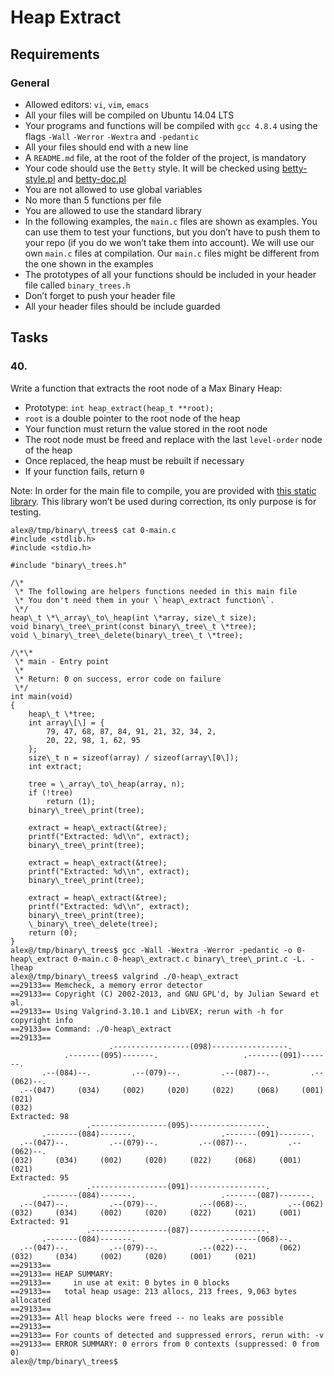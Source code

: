 # Heap Extract

## Requirements

### General

*   Allowed editors: `vi`, `vim`, `emacs`
*   All your files will be compiled on Ubuntu 14.04 LTS
*   Your programs and functions will be compiled with `gcc 4.8.4` using the flags `-Wall` `-Werror` `-Wextra` and `-pedantic`
*   All your files should end with a new line
*   A `README.md` file, at the root of the folder of the project, is mandatory
*   Your code should use the `Betty` style. It will be checked using [betty-style.pl](https://github.com/hs-hq/Betty/blob/master/betty-style.pl "betty-style.pl") and [betty-doc.pl](https://github.com/hs-hq/Betty/blob/master/betty-doc.pl "betty-doc.pl")
*   You are not allowed to use global variables
*   No more than 5 functions per file
*   You are allowed to use the standard library
*   In the following examples, the `main.c` files are shown as examples. You can use them to test your functions, but you don’t have to push them to your repo (if you do we won’t take them into account). We will use our own `main.c` files at compilation. Our `main.c` files might be different from the one shown in the examples
*   The prototypes of all your functions should be included in your header file called `binary_trees.h`
*   Don’t forget to push your header file
*   All your header files should be include guarded

## Tasks

### 40.

Write a function that extracts the root node of a Max Binary Heap:

*   Prototype: `int heap_extract(heap_t **root);`
*   `root` is a double pointer to the root node of the heap
*   Your function must return the value stored in the root node
*   The root node must be freed and replace with the last `level-order` node of the heap
*   Once replaced, the heap must be rebuilt if necessary
*   If your function fails, return `0`

Note: In order for the main file to compile, you are provided with [this static library](https://s3.eu-west-3.amazonaws.com/hbtn.intranet.project.files/holbertonschool-low_level_programming/466/libheap.a "this static library"). This library won’t be used during correction, its only purpose is for testing.
```
alex@/tmp/binary\_trees$ cat 0-main.c
#include <stdlib.h>
#include <stdio.h>

#include "binary\_trees.h"

/\*
 \* The following are helpers functions needed in this main file
 \* You don't need them in your \`heap\_extract function\`.
 \*/
heap\_t \*\_array\_to\_heap(int \*array, size\_t size);
void binary\_tree\_print(const binary\_tree\_t \*tree);
void \_binary\_tree\_delete(binary\_tree\_t \*tree);

/\*\*
 \* main - Entry point
 \*
 \* Return: 0 on success, error code on failure
 \*/
int main(void)
{
    heap\_t \*tree;
    int array\[\] = {
        79, 47, 68, 87, 84, 91, 21, 32, 34, 2,
        20, 22, 98, 1, 62, 95
    };
    size\_t n = sizeof(array) / sizeof(array\[0\]);
    int extract;

    tree = \_array\_to\_heap(array, n);
    if (!tree)
        return (1);
    binary\_tree\_print(tree);

    extract = heap\_extract(&tree);
    printf("Extracted: %d\\n", extract);
    binary\_tree\_print(tree);

    extract = heap\_extract(&tree);
    printf("Extracted: %d\\n", extract);
    binary\_tree\_print(tree);

    extract = heap\_extract(&tree);
    printf("Extracted: %d\\n", extract);
    binary\_tree\_print(tree);
    \_binary\_tree\_delete(tree);
    return (0);
}
alex@/tmp/binary\_trees$ gcc -Wall -Wextra -Werror -pedantic -o 0-heap\_extract 0-main.c 0-heap\_extract.c binary\_tree\_print.c -L. -lheap
alex@/tmp/binary\_trees$ valgrind ./0-heap\_extract
==29133== Memcheck, a memory error detector
==29133== Copyright (C) 2002-2013, and GNU GPL'd, by Julian Seward et al.
==29133== Using Valgrind-3.10.1 and LibVEX; rerun with -h for copyright info
==29133== Command: ./0-heap\_extract
==29133== 
                      .-----------------(098)-----------------.
            .-------(095)-------.                   .-------(091)-------.
       .--(084)--.         .--(079)--.         .--(087)--.         .--(062)--.
  .--(047)     (034)     (002)     (020)     (022)     (068)     (001)     (021)
(032)
Extracted: 98
                 .-----------------(095)-----------------.
       .-------(084)-------.                   .-------(091)-------.
  .--(047)--.         .--(079)--.         .--(087)--.         .--(062)--.
(032)     (034)     (002)     (020)     (022)     (068)     (001)     (021)
Extracted: 95
                 .-----------------(091)-----------------.
       .-------(084)-------.                   .-------(087)-------.
  .--(047)--.         .--(079)--.         .--(068)--.         .--(062)
(032)     (034)     (002)     (020)     (022)     (021)     (001)
Extracted: 91
                 .-----------------(087)-----------------.
       .-------(084)-------.                   .-------(068)--.
  .--(047)--.         .--(079)--.         .--(022)--.       (062)
(032)     (034)     (002)     (020)     (001)     (021)
==29133== 
==29133== HEAP SUMMARY:
==29133==     in use at exit: 0 bytes in 0 blocks
==29133==   total heap usage: 213 allocs, 213 frees, 9,063 bytes allocated
==29133== 
==29133== All heap blocks were freed -- no leaks are possible
==29133== 
==29133== For counts of detected and suppressed errors, rerun with: -v
==29133== ERROR SUMMARY: 0 errors from 0 contexts (suppressed: 0 from 0)
alex@/tmp/binary\_trees$
```